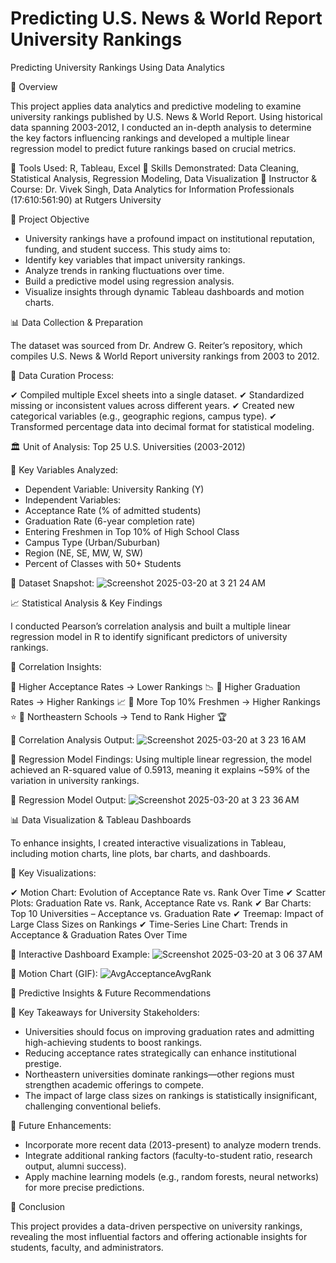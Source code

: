 # Predicting U.S. News & World Report University Rankings
Predicting University Rankings Using Data Analytics

📌 Overview

This project applies data analytics and predictive modeling to examine university rankings published by U.S. News & World Report. Using historical data spanning 2003-2012, I conducted an in-depth analysis to determine the key factors influencing rankings and developed a multiple linear regression model to predict future rankings based on crucial metrics.

🔹 Tools Used: R, Tableau, Excel
🔹 Skills Demonstrated: Data Cleaning, Statistical Analysis, Regression Modeling, Data Visualization
🔹 Instructor & Course: Dr. Vivek Singh, Data Analytics for Information Professionals (17:610:561:90) at Rutgers University

🎯 Project Objective

- University rankings have a profound impact on institutional reputation, funding, and student success. This study aims to:
- Identify key variables that impact university rankings.
- Analyze trends in ranking fluctuations over time.
- Build a predictive model using regression analysis.
- Visualize insights through dynamic Tableau dashboards and motion charts.



📊 Data Collection & Preparation

The dataset was sourced from Dr. Andrew G. Reiter’s repository, which compiles U.S. News & World Report university rankings from 2003 to 2012.

🔹 Data Curation Process:

✔ Compiled multiple Excel sheets into a single dataset.
✔ Standardized missing or inconsistent values across different years.
✔ Created new categorical variables (e.g., geographic regions, campus type).
✔ Transformed percentage data into decimal format for statistical modeling.

🏛️ Unit of Analysis: Top 25 U.S. Universities (2003-2012)

🔹 Key Variables Analyzed:

- Dependent Variable: University Ranking (Y)
- Independent Variables:
- Acceptance Rate (% of admitted students)
- Graduation Rate (6-year completion rate)
- Entering Freshmen in Top 10% of High School Class
- Campus Type (Urban/Suburban)
- Region (NE, SE, MW, W, SW)
- Percent of Classes with 50+ Students

📌 Dataset Snapshot:
![Screenshot 2025-03-20 at 3 21 24 AM](https://github.com/user-attachments/assets/4f90cb88-f0e1-4594-b065-13fde94874aa)


📈 Statistical Analysis & Key Findings

I conducted Pearson’s correlation analysis and built a multiple linear regression model in R to identify significant predictors of university rankings.

🔹 Correlation Insights:


🔹 Higher Acceptance Rates → Lower Rankings 📉
🔹 Higher Graduation Rates → Higher Rankings 📈
🔹 More Top 10% Freshmen → Higher Rankings ⭐
🔹 Northeastern Schools → Tend to Rank Higher 🏆

📌 Correlation Analysis Output:
![Screenshot 2025-03-20 at 3 23 16 AM](https://github.com/user-attachments/assets/bce334a9-983f-42d7-8205-48080afe38a6)


🔹 Regression Model Findings:
Using multiple linear regression, the model achieved an R-squared value of 0.5913, meaning it explains ~59% of the variation in university rankings.

📌 Regression Model Output:
![Screenshot 2025-03-20 at 3 23 36 AM](https://github.com/user-attachments/assets/f5334baa-cd8a-457f-a895-b8843ec18ef9)


📊 Data Visualization & Tableau Dashboards

To enhance insights, I created interactive visualizations in Tableau, including motion charts, line plots, bar charts, and dashboards.

🔹 Key Visualizations:

✔ Motion Chart: Evolution of Acceptance Rate vs. Rank Over Time
✔ Scatter Plots: Graduation Rate vs. Rank, Acceptance Rate vs. Rank
✔ Bar Charts: Top 10 Universities – Acceptance vs. Graduation Rate
✔ Treemap: Impact of Large Class Sizes on Rankings
✔ Time-Series Line Chart: Trends in Acceptance & Graduation Rates Over Time

📌 Interactive Dashboard Example:
![Screenshot 2025-03-20 at 3 06 37 AM](https://github.com/user-attachments/assets/12da1846-3727-41a5-b4e2-7eeeaa275735)


📌 Motion Chart (GIF):
![AvgAcceptanceAvgRank](https://github.com/user-attachments/assets/6d0570d9-68f4-499c-be78-16c0212abb75)


🔮 Predictive Insights & Future Recommendations

🔹 Key Takeaways for University Stakeholders:

- Universities should focus on improving graduation rates and admitting high-achieving students to boost rankings.
- Reducing acceptance rates strategically can enhance institutional prestige.
- Northeastern universities dominate rankings—other regions must strengthen academic offerings to compete.
- The impact of large class sizes on rankings is statistically insignificant, challenging conventional beliefs.

🔹 Future Enhancements:

- Incorporate more recent data (2013-present) to analyze modern trends.
- Integrate additional ranking factors (faculty-to-student ratio, research output, alumni success).
- Apply machine learning models (e.g., random forests, neural networks) for more precise predictions.



🚀 Conclusion

This project provides a data-driven perspective on university rankings, revealing the most influential factors and offering actionable insights for students, faculty, and administrators.





